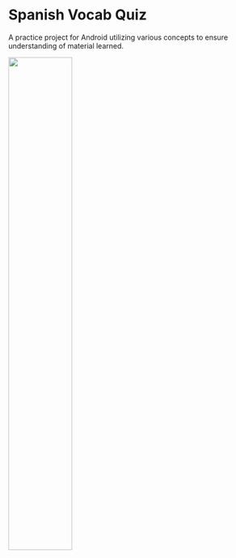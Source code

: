 # Spanish Vocab Quiz
A practice project for Android utilizing various concepts to ensure understanding of material learned.

<img src="https://github.com/favicon.ico" width="50%">
